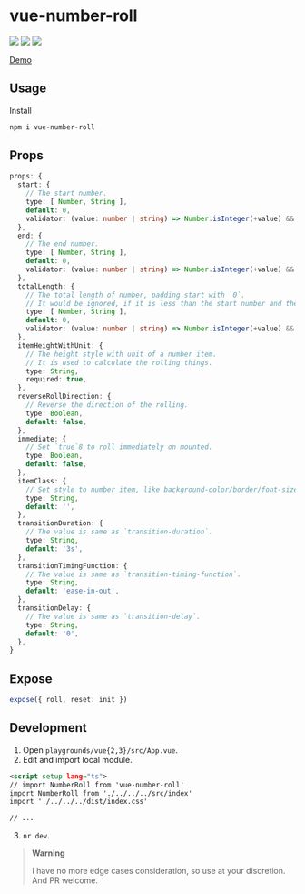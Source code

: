 # vue-number-roll

[![](https://img.shields.io/npm/v/vue-number-roll?color=a1b858&label=npm)](https://www.npmjs.com/package/vue-number-roll)
![](https://img.shields.io/badge/supports-vue%202%2F3-brightgreen)
[![](https://img.shields.io/npm/dependency-version/vue-number-roll/vue-demi)](https://github.com/vueuse/vue-demi)

[Demo](https://lvjiaxuan.github.io/vue-number-roll/index.html)

## Usage

Install
```sh
npm i vue-number-roll
```

## Props

<!-- eslint-skip -->
```ts
props: {
  start: {
    // The start number.
    type: [ Number, String ],
    default: 0,
    validator: (value: number | string) => Number.isInteger(+value) && +value >= 0,
  },
  end: {
    // The end number.
    type: [ Number, String ],
    default: 0,
    validator: (value: number | string) => Number.isInteger(+value) && +value >= 0,
  },
  totalLength: {
    // The total length of number, padding start with `0`.
    // It would be ignored, if it is less than the start number and the end number
    type: [ Number, String ],
    default: 0,
    validator: (value: number | string) => Number.isInteger(+value) && +value >= 0,
  },
  itemHeightWithUnit: {
    // The height style with unit of a number item.
    // It is used to calculate the rolling things.
    type: String,
    required: true,
  },
  reverseRollDirection: {
    // Reverse the direction of the rolling.
    type: Boolean,
    default: false,
  },
  immediate: {
    // Set `true`8 to roll immediately on mounted.
    type: Boolean,
    default: false,
  },
  itemClass: {
    // Set style to number item, like background-color/border/font-size, etc.
    type: String,
    default: '',
  },
  transitionDuration: {
    // The value is same as `transition-duration`.
    type: String,
    default: '3s',
  },
  transitionTimingFunction: {
    // The value is same as `transition-timing-function`.
    type: String,
    default: 'ease-in-out',
  },
  transitionDelay: {
    // The value is same as `transition-delay`.
    type: String,
    default: '0',
  },
}
```

## Expose

```ts
expose({ roll, reset: init })
```

## Development

1. Open `playgrounds/vue{2,3}/src/App.vue`.
1. Edit and import local module.
```xml
<script setup lang="ts">
// import NumberRoll from 'vue-number-roll'
import NumberRoll from './../../../src/index'
import './../../../dist/index.css'

// ...
```
3. `nr dev`.

> **Warning**
> 
> I have no more edge cases consideration, so use at your discretion. And PR welcome.
